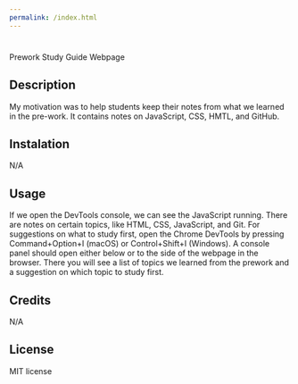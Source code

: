 ```yaml
---
permalink: /index.html
---
```


# <Your-Project-Title>
 Prework Study Guide Webpage

## Description
 My motivation was to help students keep their notes from what we learned in the pre-work. It contains notes on JavaScript, CSS, HMTL, and GitHub.

## Instalation 
 N/A

## Usage
 If we open the DevTools console, we can see the JavaScript running. There are notes on certain topics, like HTML, CSS, JavaScript, and Git. For suggestions on what to study first, open the Chrome DevTools by pressing Command+Option+I (macOS) or Control+Shift+I (Windows). A console panel should open either below or to the side of the webpage in the browser. There you will see a list of topics we learned from the prework and a suggestion on which topic to study first. 

## Credits
N/A

## License
MIT license
